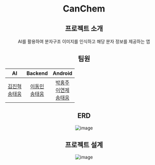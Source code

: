 <div align="center">
    <h1>CanChem</h1>
</div>

<div align="center">
    <h2>프로젝트 소개</h2>
    <p>AI를 활용하여 분자구조 이미지를 인식하고 해당 분자 정보를 제공하는 앱</p>
</div>

<div align="center">
    <h2>팀원</h2>
    
|      AI       |          Backend           |        Android        |
|:-------------:|:--------------------------:|:---------------------:| 
| [김진혁](https://github.com/jjjabcd) <br> [송태웅](https://github.com/Slavicmeme) | [이동민](https://github.com/DongminL) <br/> [송태웅](https://github.com/Slavicmeme) <br> | [박홍주](https://github.com/JennyPark0204) <br> [이연제](https://github.com/LeeYJ0) <br> [송태웅](https://github.com/Slavicmeme) |   

</div>

<div align="center">
    <h2>ERD</h2>

![image](https://github.com/DongminL/Molecular_Search/assets/108854865/4083b20f-f68d-4f3b-bae1-f991ec5e7495)

</div>

<div align="center">
    <h2>프로젝트 설계</h2>

![image](https://github.com/DongminL/Molecular_Search/assets/108854865/f9b3f853-95f3-4cc3-826f-19c78bb5c5c6)

</div>
